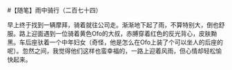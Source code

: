#【随笔】雨中骑行（二百七十四）

早上终于找到一辆摩拜，骑着就往公司走。渐渐地下起了雨，不算特别大，倒也舒服。路上迎面遇到一位骑着黄色Ofo的大叔，赤膊穿着红色的反光背心，皮肤黝黑。车后座驮着一个中年妇女（奇怪，他是怎么在Ofo上装了个可以坐人的后座的呢）。忽然之间，我觉得他们这样也蛮幸福的，一路上迎着风雨，但心情却轻松愉快起来。